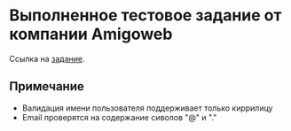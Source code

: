 # Выполненное тестовое задание от компании Amigoweb

Ссылка на [задание](https://www.figma.com/file/Lz2p2uwl96ck03V4qkJL0w/Untitled?node-id=1%3A557).

## Примечание

- Валидация имени пользователя поддерживает только киррилицу
- Email проверятся на содержание сиволов "@" и "."




